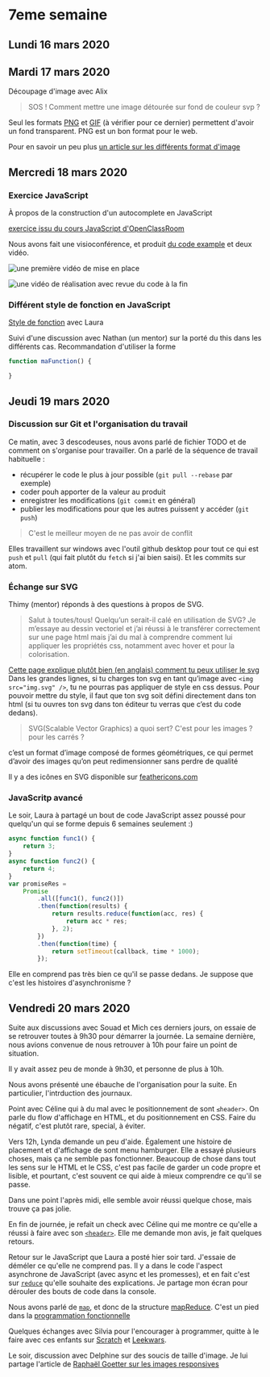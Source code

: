 # 7eme semaine

## Lundi 16 mars 2020

## Mardi 17 mars 2020

Découpage d'image avec Alix

> SOS ! Comment mettre une image détourée sur fond de couleur svp ?

Seul les formats [PNG](https://fr.wikipedia.org/wiki/Portable_Network_Graphics) et [GIF](https://fr.wikipedia.org/wiki/Graphics_Interchange_Format) (à vérifier pour ce dernier) permettent d'avoir un fond transparent.
PNG est un bon format pour le web.

Pour en savoir un peu plus [un article sur les différents format d'image](https://www.supinfo.com/articles/single/7013-differences-jpg-gif-png)


## Mercredi 18 mars 2020

### Exercice JavaScript
À propos de la construction d'un autocomplete en JavaScript

[exercice issu du cours JavaScript d'OpenClassRoom](https://openclassrooms.com/fr/courses/3306901-creez-des-pages-web-interactives-avec-javascript/3514956-manipulez-les-formulaires#/id/r-3684444)

Nous avons fait une visioconférence, et produit [du code example](https://github.com/descodeuses/autocomplete-javascript) et deux vidéo.

![une première vidéo de mise en place](https://valise.chapril.org/s/wnmrFNw27d2xssa)

![une vidéo de réalisation avec revue du code à la fin](https://valise.chapril.org/s/srJdJdHtoPyfkwJ)


### Différent style de fonction en JavaScript

[Style de fonction](https://descodeuses.github.io/fonctions-javascript/) avec Laura

Suivi d'une discussion avec Nathan (un mentor) sur la porté du this dans les différents cas. Recommandation d'utiliser la forme 

```javascript
function maFunction() {

}
```


## Jeudi 19 mars 2020

### Discussion sur Git et l'organisation du travail

Ce matin, avec 3 descodeuses, nous avons parlé de fichier TODO et de comment on
s'organise pour travailler. On a parlé de la séquence de travail habituelle :

- récupérer le code le plus à jour possible (`git pull --rebase` par exemple)
- coder pouh apporter de la valeur au produit
- enregistrer les modifications (`git commit` en général)
- publier les modifications pour que les autres puissent y accéder (`git push`)

> C'est le meilleur moyen de ne pas avoir de conflit

Elles travaillent sur windows avec l'outil github desktop pour tout ce qui est
`push` et `pull` (qui fait plutôt du `fetch` si j'ai bien saisi). Et les
commits sur atom.

### Échange sur SVG

Thimy (mentor) réponds à des questions à propos de SVG.

> Salut à toutes/tous! Quelqu’un serait-il calé en utilisation de SVG? Je m’essaye au dessin vectoriel et j’ai réussi à le transférer correctement sur une page html mais j’ai du mal à comprendre comment lui appliquer les propriétés css, notamment avec hover et pour la colorisation.

[Cette page explique plutôt bien (en anglais) comment tu peux utiliser le svg](https://fvsch.com/svg-icons/)
Dans les grandes lignes, si tu charges ton svg en tant qu’image avec `<img src="img.svg" />`, tu ne pourras pas appliquer de style en css dessus.
Pour pouvoir mettre du style, il faut que ton svg soit défini directement dans ton html (si tu ouvres ton svg dans ton éditeur tu verras que c’est du code dedans).

> SVG(Scalable Vector Graphics) a quoi sert? C'est pour les images ? pour les carrés ?

c’est un format d’image composé de formes géométriques, ce qui permet d’avoir des images qu’on peut redimensionner sans perdre de qualité

Il y a des icônes en SVG disponible sur [feathericons.com](https://feathericons.com/)

### JavaScritp avancé

Le soir, Laura à partagé un bout de code JavaScript assez poussé pour quelqu'un qui se forme depuis 6 semaines seulement :)

```JavaScript
async function func1() {
    return 3;
}
async function func2() {
    return 4;
}
var promiseRes =
    Promise
        .all([func1(), func2()])
        .then(function(results) {
            return results.reduce(function(acc, res) {
                return acc * res;
            }, 2);
        })
        .then(function(time) {
            return setTimeout(callback, time * 1000);
        });
```

Elle en comprend pas très bien ce qu'il se passe dedans. Je suppose que c'est les histoires d'asynchronisme ?

## Vendredi 20 mars 2020

Suite aux discussions avec Souad et Mich ces derniers jours, on essaie de se retrouver toutes à 9h30 pour démarrer la journée. La semaine dernière, nous avions convenue de nous retrouver à 10h pour faire un point de situation.

Il y avait assez peu de monde à 9h30, et personne de plus à 10h.

Nous avons présenté une ébauche de l'organisation pour la suite. En particulier, l'intrduction des journaux.

Point avec Céline qui à du mal avec le positionnement de sont `≤header>`. On parle du flow d'affichage en HTML, et du positionnement en CSS. Faire du négatif, c'est plutôt rare, special, à éviter.

Vers 12h, Lynda demande un peu d'aide. Également une histoire de placement et d'affichage de sont menu hamburger. Elle a essayé plusieurs choses, mais ça ne semble pas fonctionner. Beaucoup de chose dans tout les sens sur le HTML et le CSS, c'est pas facile de garder un code propre et lisible, et pourtant, c'est souvent ce qui aide à mieux comprendre ce qu'il se passe.

Dans une point l'après midi, elle semble avoir réussi quelque chose, mais trouve ça pas jolie.

En fin de journée, je refait un check avec Céline qui me montre ce qu'elle a réussi à faire avec son [`<header>`](https://developer.mozilla.org/en-US/docs/Web/HTML/Element/header). Elle me demande mon avis, je fait quelques retours.

Retour sur le JavaScript que Laura a posté hier soir tard. J'essaie de déméler ce qu'elle ne comprend pas. Il y a dans le code l'aspect asynchrone de JavaScript (avec async et les promesses), et en fait c'est sur [`reduce`](https://developer.mozilla.org/en-US/docs/Web/JavaScript/Reference/Global_Objects/Array/Reduce) qu'elle souhaite des explications. Je partage mon écran pour dérouler des bouts de code dans la console.

Nous avons parlé de [`map`](https://developer.mozilla.org/en-US/docs/Web/JavaScript/Reference/Global_Objects/Array/map), et donc de la structure [mapReduce](https://fr.wikipedia.org/wiki/MapReduce). C'est un pied dans la [programmation fonctionnelle](https://fr.wikipedia.org/wiki/Programmation_fonctionnelle)

Quelques échanges avec Silvia pour l'encourager à programmer, quitte à le faire avec ces enfants sur [Scratch](https://scratch.mit.edu/) et [Leekwars](https://leekwars.com/).

Le soir, discussion avec Delphine sur des soucis de taille d'image. Je lui partage l'article de [Raphaël Goetter sur les images responsives](https://www.alsacreations.com/article/lire/1621-responsive-images-srcset.html)
